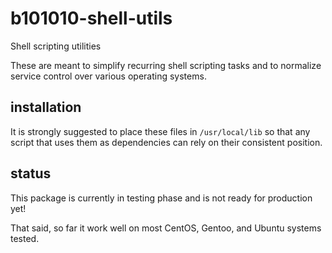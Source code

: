 # b101010-shell-utils

Shell scripting utilities

These are meant to simplify recurring shell scripting tasks and to normalize service control over various operating systems.

## installation

It is strongly suggested to place these files in `/usr/local/lib` so that any script that uses them as dependencies can rely on their consistent position.

## status

This package is currently in testing phase and is not ready for production yet!

That said, so far it work well on most CentOS, Gentoo, and Ubuntu systems tested.
